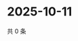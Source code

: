 # 2025-10-11

共 0 条

<!-- BEGIN ZHIHUQUESTIONS -->
<!-- 最后更新时间 Sat Oct 11 2025 21:15:51 GMT+0800 (China Standard Time) -->

<!-- END ZHIHUQUESTIONS -->
